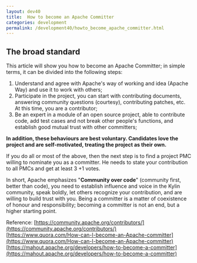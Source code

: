 ```yaml
---
layout: dev40
title:  How to become an Apache Committer
categories: development
permalink: /development40/howto_become_apache_committer.html
---
```


## The broad standard
This article will show you how to become an Apache Committer; in simple terms, it can be divided into the following steps:

1. Understand and agree with Apache's way of working and idea (Apache Way) and use it to work with others;
2. Participate in the project, you can start with contributing documents, answering community questions (courtesy), contributing patches, etc. At this time, you are a contributor;
3. Be an expert in a module of an open source project, able to contribute code, add test cases and not break other people's functions, and establish good mutual trust with other committers;

**In addition, these behaviours are best voluntary. Candidates love the project and are self-motivated, treating the project as their own.**

If you do all or most of the above, then the next step is to find a project PMC willing to nominate you as a committer. He needs to state your contribution to all PMCs and get at least 3 +1 votes.

In short, Apache emphasizes "**Community over code**" (community first, better than code), you need to establish influence and voice in the Kylin community, speak boldly, let others recognize your contribution, and are willing to build trust with you. Being a committer is a matter of coexistence of honour and responsibility; becoming a committer is not an end, but a higher starting point.

Reference:
[https://community.apache.org/contributors/](https://community.apache.org/contributors/)
[https://www.quora.com/How-can-I-become-an-Apache-committer](https://www.quora.com/How-can-I-become-an-Apache-committer)
[https://mahout.apache.org/developers/how-to-become-a-committer](https://mahout.apache.org/developers/how-to-become-a-committer)
